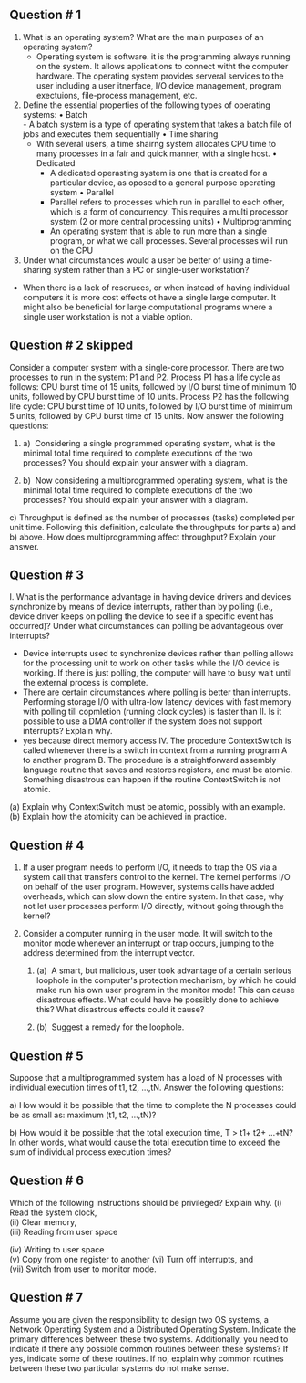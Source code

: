 ## Question # 1

1.  What is an operating system? What are the main purposes of an operating system?
    - Operating system is software. it is the programming always running on the system. It allows applications to connect witht the computer hardware. The operating system provides serveral services to the user including a user itnerface, I/O device management, program exectuions, file-process management, etc. 
2.  Define the essential properties of the following types of operating systems:
    • Batch  
	    - A batch system is a type of operating system that takes a batch file of jobs and executes them sequentially
    • Time sharing  
	- With several users, a time shairng system allocates CPU time to many processes in a fair and quick manner, with a single host. 
    • Dedicated  
	    - A dedicated operasting system is one that is created for a particular device, as oposed to a general purpose operating system 
    • Parallel  
	    - Parallel refers to processes which run in parallel to each other, which is a form of concurrency. This requires a multi processor system (2 or more central processing units)
    • Multiprogramming
	    - An operating system that is able to run more than a single program, or what we call processes. Several processes will run on the CPU
1.  Under what circumstances would a user be better of using a time-sharing system rather than a PC or single-user workstation?
- When there is a lack of resoruces, or when instead of having individual computers it is more cost effects ot have a single large computer. It might also be beneficial for large computational programs where a single user workstation is not a viable option. 

## Question # 2 skipped

Consider a computer system with a single-core processor. There are two processes to run in the system: P1 and P2. Process P1 has a life cycle as follows: CPU burst time of 15 units, followed by I/O burst time of minimum 10 units, followed by CPU burst time of 10 units. Process P2 has the following life cycle: CPU burst time of 10 units, followed by I/O burst time of minimum 5 units, followed by CPU burst time of 15 units. Now answer the following questions:

1.  a)  Considering a single programmed operating system, what is the minimal total time required to complete executions of the two processes? You should explain your answer with a diagram.
    
2.  b)  Now considering a multiprogrammed operating system, what is the minimal total time required to complete executions of the two processes? You should explain your answer with a diagram.
    

c) Throughput is defined as the number of processes (tasks) completed per unit time. Following this definition, calculate the throughputs for parts a) and b) above. How does multiprogramming affect throughput? Explain your answer.

## Question # 3

I. What is the performance advantage in having device drivers and devices synchronize by means of device interrupts, rather than by polling (i.e., device driver keeps on polling the device to see if a specific event has occurred)? Under what circumstances can polling be advantageous over interrupts?
- Device interrupts used to synchronize devices rather than polling allows for the processing unit to work on other tasks while the I/O device is working. If there is just polling, the computer will have to busy wait until the external process is complete. 
- There are certain circumstances where polling is better than interrupts. Performing storage I/O with ultra-low latency devices with fast memory with polling till copmletion (running clock cycles) is faster than 
II. Is it possible to use a DMA controller if the system does not support interrupts? Explain why.
- yes because direct memory access 
IV. The procedure ContextSwitch is called whenever there is a switch in context from a running program A to another program B. The procedure is a straightforward assembly language routine that saves and restores registers, and must be atomic. Something disastrous can happen if the routine ContextSwitch is not atomic.

(a) Explain why ContextSwitch must be atomic, possibly with an example. (b) Explain how the atomicity can be achieved in practice.

## Question # 4

1.  If a user program needs to perform I/O, it needs to trap the OS via a system call that transfers control to the kernel. The kernel performs I/O on behalf of the user program. However, systems calls have added overheads, which can slow down the entire system. In that case, why not let user processes perform I/O directly, without going through the kernel?
    
2.  Consider a computer running in the user mode. It will switch to the monitor mode whenever an interrupt or trap occurs, jumping to the address determined from the interrupt vector.
    
    1.  (a)  A smart, but malicious, user took advantage of a certain serious loophole in the computer's protection mechanism, by which he could make run his own user program in the monitor mode! This can cause disastrous effects. What could have he possibly done to achieve this? What disastrous effects could it cause?
        
    2.  (b)  Suggest a remedy for the loophole.

## Question # 5

Suppose that a multiprogrammed system has a load of N processes with individual execution times of t1, t2, ...,tN. Answer the following questions:

a) How would it be possible that the time to complete the N processes could be as small as: maximum (t1, t2, ...,tN)?

b) How would it be possible that the total execution time, T > t1+ t2+ ...+tN? In other words, what would cause the total execution time to exceed the sum of individual process execution times?

## Question # 6

Which of the following instructions should be privileged? Explain why. (i) Read the system clock,  
(ii) Clear memory,  
(iii) Reading from user space

(iv) Writing to user space  
(v) Copy from one register to another (vi) Turn off interrupts, and  
(vii) Switch from user to monitor mode.

## Question # 7

Assume you are given the responsibility to design two OS systems, a Network Operating System and a Distributed Operating System. Indicate the primary differences between these two systems. Additionally, you need to indicate if there any possible common routines between these systems? If yes, indicate some of these routines. If no, explain why common routines between these two particular systems do not make sense.